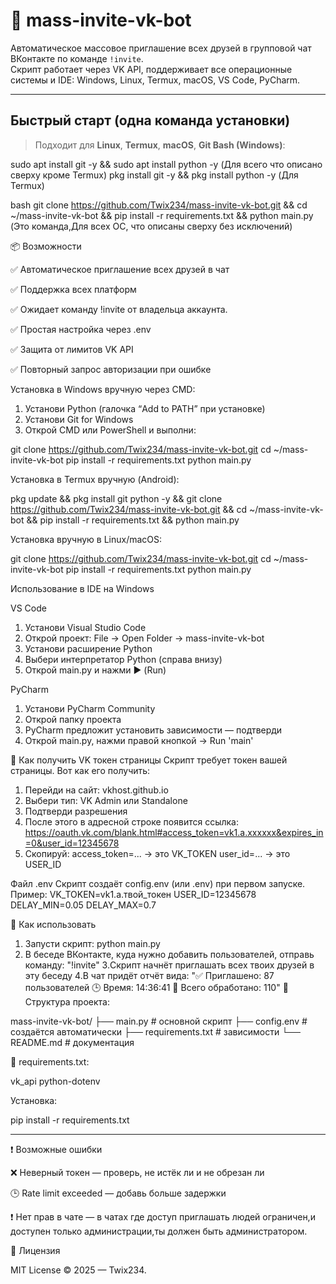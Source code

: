 # 🤖 mass-invite-vk-bot

Автоматическое массовое приглашение всех друзей в групповой чат ВКонтакте по команде `!invite`.  
Скрипт работает через VK API, поддерживает все операционные системы и IDE: Windows, Linux, Termux, macOS, VS Code, PyCharm.

---

## Быстрый старт (одна команда установки)

> Подходит для **Linux**, **Termux**, **macOS**, **Git Bash (Windows)**:

sudo apt install git -y && sudo apt install python -y (Для всего что описано сверху кроме Termux)
pkg install git -y && pkg install python -y (Для Termux)

bash git clone https://github.com/Twix234/mass-invite-vk-bot.git && cd ~/mass-invite-vk-bot && pip install -r requirements.txt && python main.py (Это команда,Для всех ОС, что описаны сверху без исключений)




📦 Возможности

✅ Автоматическое приглашение всех друзей в чат

✅ Поддержка всех платформ

✅ Ожидает команду !invite от владельца аккаунта.

✅ Простая настройка через .env

✅ Защита от лимитов VK API

✅ Повторный запрос авторизации при ошибке



Установка в Windows вручную через CMD:
1. Установи Python (галочка “Add to PATH” при установке)
2. Установи Git for Windows
3. Открой CMD или PowerShell и выполни:

git clone https://github.com/Twix234/mass-invite-vk-bot.git
cd ~/mass-invite-vk-bot
pip install -r requirements.txt
python main.py



Установка в Termux вручную (Android):

pkg update && pkg install git python -y && git clone https://github.com/Twix234/mass-invite-vk-bot.git && cd ~/mass-invite-vk-bot  && pip install -r requirements.txt && python main.py

Установка вручную в Linux/macOS:

git clone https://github.com/Twix234/mass-invite-vk-bot.git
cd ~/mass-invite-vk-bot
pip install -r requirements.txt
python main.py


Использование в IDE на Windows

VS Code
1. Установи Visual Studio Code
2. Открой проект: File → Open Folder → mass-invite-vk-bot
3. Установи расширение Python
4. Выбери интерпретатор Python (справа внизу)
5. Открой main.py и нажми ▶️ (Run)

PyCharm
1. Установи PyCharm Community
2. Открой папку проекта
3. PyCharm предложит установить зависимости — подтверди
4. Открой main.py, нажми правой кнопкой → Run 'main'

🔐 Как получить VK токен страницы
Скрипт требует токен вашей страницы. Вот как его получить:
1. Перейди на сайт: vkhost.github.io
2. Выбери тип: VK Admin или Standalone
3. Подтверди разрешения
4. После этого в адресной строке появится ссылка:
https://oauth.vk.com/blank.html#access_token=vk1.a.xxxxxx&expires_in=0&user_id=12345678
5. Скопируй:
access_token=... → это VK_TOKEN
user_id=... → это USER_ID

Файл .env
Скрипт создаёт config.env (или .env) при первом запуске. Пример:
VK_TOKEN=vk1.a.твой_токен
USER_ID=12345678
DELAY_MIN=0.05
DELAY_MAX=0.7

💬 Как использовать
1. Запусти скрипт:
python main.py
2. В беседе ВКонтакте, куда нужно добавить пользователей, отправь команду:
"!invite"
3.Скрипт начнёт приглашать всех твоих друзей в эту беседу
4.В чат придёт отчёт вида:
"✅ Приглашено: 87 пользователей
🕒 Время: 14:36:41
👥 Всего обработано: 110"
📂 Структура проекта:

mass-invite-vk-bot/
├── main.py             # основной скрипт
├── config.env          # создаётся автоматически
├── requirements.txt    # зависимости
└── README.md           # документация

🧾 requirements.txt:

vk_api
python-dotenv

Установка:

pip install -r requirements.txt


---

❗ Возможные ошибки

❌ Неверный токен — проверь, не истёк ли и не обрезан ли

🕒 Rate limit exceeded — добавь больше задержки

❗ Нет прав в чате — в чатах где доступ приглашать людей ограничен,и доступен только администрации,ты должен быть администратором.

🧾 Лицензия

MIT License © 2025 — Twix234.
